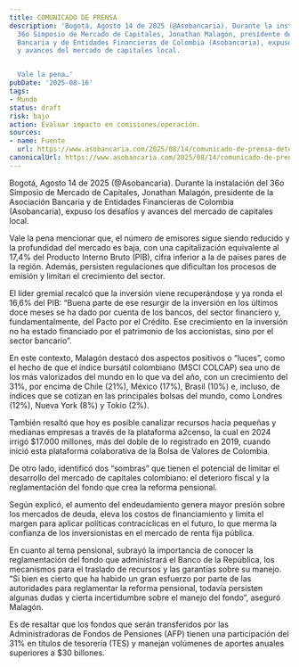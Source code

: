 ```yaml
---
title: COMUNICADO DE PRENSA
description: 'Bogotá, Agosto 14 de 2025 (@Asobancaria). Durante la instalación del
  36o Simposio de Mercado de Capitales, Jonathan Malagón, presidente de la Asociación
  Bancaria y de Entidades Financieras de Colombia (Asobancaria), expuso los desafíos
  y avances del mercado de capitales local.


  Vale la pena…'
pubDate: '2025-08-16'
tags:
- Mundo
status: draft
risk: bajo
action: Evaluar impacto en comisiones/operación.
sources:
- name: Fuente
  url: https://www.asobancaria.com/2025/08/14/comunicado-de-prensa-deterioro-fiscal-y-dudas-sobre-la-reglamentacion-del-fondo-pensional-afectan-el-desarrollo-del-mercado-de-capitales-asobancaria/
canonicalUrl: https://www.asobancaria.com/2025/08/14/comunicado-de-prensa-deterioro-fiscal-y-dudas-sobre-la-reglamentacion-del-fondo-pensional-afectan-el-desarrollo-del-mercado-de-capitales-asobancaria/
---
```

Bogotá, Agosto 14 de 2025 (@Asobancaria). Durante la instalación del 36o Simposio de Mercado de Capitales, Jonathan Malagón, presidente de la Asociación Bancaria y de Entidades Financieras de Colombia (Asobancaria), expuso los desafíos y avances del mercado de capitales local.

Vale la pena mencionar que, el número de emisores sigue siendo reducido y la profundidad del mercado es baja, con una capitalización equivalente al 17,4% del Producto Interno Bruto (PIB), cifra inferior a la de países pares de la región. Además, persisten regulaciones que dificultan los procesos de emisión y limitan el crecimiento del sector.

El líder gremial recalcó que la inversión viene recuperándose y ya ronda el 16,6% del PIB: “Buena parte de ese resurgir de la inversión en los últimos doce meses se ha dado por cuenta de los bancos, del sector financiero y, fundamentalmente, del Pacto por el Crédito. Ese crecimiento en la inversión no ha estado financiado por el patrimonio de los accionistas, sino por el sector bancario”.

En este contexto, Malagón destacó dos aspectos positivos o “luces”, como el hecho de que el índice bursátil colombiano (MSCI COLCAP) sea uno de los más valorizados del mundo en lo que va del año, con un crecimiento del 31%, por encima de Chile (21%), México (17%), Brasil (10%) e, incluso, de índices que se cotizan en las principales bolsas del mundo, como Londres (12%), Nueva York (8%) y Tokio (2%).

También resaltó que hoy es posible canalizar recursos hacia pequeñas y medianas empresas a través de la plataforma a2censo, la cual en 2024 irrigó $17.000 millones, más del doble de lo registrado en 2019, cuando inició esta plataforma colaborativa de la Bolsa de Valores de Colombia.

De otro lado, identificó dos “sombras” que tienen el potencial de limitar el desarrollo del mercado de capitales colombiano: el deterioro fiscal y la reglamentación del fondo que crea la reforma pensional.

Según explicó, el aumento del endeudamiento genera mayor presión sobre los mercados de deuda, eleva los costos de financiamiento y limita el margen para aplicar políticas contracíclicas en el futuro, lo que merma la confianza de los inversionistas en el mercado de renta fija pública.

En cuanto al tema pensional, subrayó la importancia de conocer la reglamentación del fondo que administrará el Banco de la República, los mecanismos para el traslado de recursos y las garantías sobre su manejo. “Si bien es cierto que ha habido un gran esfuerzo por parte de las autoridades para reglamentar la reforma pensional, todavía persisten algunas dudas y cierta incertidumbre sobre el manejo del fondo”, aseguró Malagón.

Es de resaltar que los fondos que serán transferidos por las Administradoras de Fondos de Pensiones (AFP) tienen una participación del 31% en títulos de tesorería (TES) y manejan volúmenes de aportes anuales superiores a $30 billones.